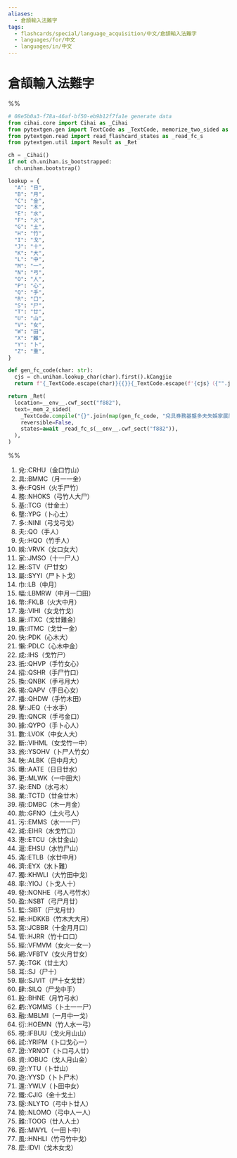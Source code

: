 ```yaml
---
aliases:
  - 倉頡輸入法難字
tags:
  - flashcards/special/language_acquisition/中文/倉頡輸入法難字
  - languages/for/中文
  - languages/in/中文
---
```


# 倉頡輸入法難字

%%
```Python
# 08e5b0a3-f78a-46af-bf50-eb9b12f7fa1e generate data
from cihai.core import Cihai as _Cihai
from pytextgen.gen import TextCode as _TextCode, memorize_two_sided as _mem_2_sided
from pytextgen.read import read_flashcard_states as _read_fc_s
from pytextgen.util import Result as _Ret

ch = _Cihai()
if not ch.unihan.is_bootstrapped:
  ch.unihan.bootstrap()

lookup = {
  "A": "日",
  "B": "月",
  "C": "金",
  "D": "木",
  "E": "水",
  "F": "火",
  "G": "土",
  "H": "竹",
  "I": "戈",
  "J": "十",
  "K": "大",
  "L": "中",
  "M": "一",
  "N": "弓",
  "O": "人",
  "P": "心",
  "Q": "手",
  "R": "口",
  "S": "尸",
  "T": "廿",
  "U": "山",
  "V": "女",
  "W": "田",
  "X": "難",
  "Y": "卜",
  "Z": "重",
}

def gen_fc_code(char: str):
  cjs = ch.unihan.lookup_char(char).first().kCangjie
  return f"{_TextCode.escape(char)}{{}}{_TextCode.escape(f'{cjs}（{"".join(lookup.get(cj, cj) for cj in cjs)}）')}"

return _Ret(
  location=__env__.cwf_sect("f882"),
  text=_mem_2_sided(
    _TextCode.compile("{}".join(map(gen_fc_code, "兌具券務基壟多夫失娛家展屬巾幅幣幾廉廣快懶成扺招換揭播擊擔據數斷旅映曝更染業槓款污減港滬滿濟獨率發盈監稀窩管經網美耳聯肆股虧融衍視試證資逆遊還鐵隧險難面風麼"))),
    reversible=False,
    states=await _read_fc_s(__env__.cwf_sect("f882")),
  ),
)
```
%%

<!--08e5b0a3-f78a-46af-bf50-eb9b12f7fa1e generate section="f882"--><!-- The following content is generated at 2024-01-04T13:18:28.338185+08:00. Any edits will be overridden! -->

1. 兌::CRHU（金口竹山） <!--SR:!2024-01-08,4,285-->
2. 具::BMMC（月一一金） <!--SR:!2024-01-07,3,265-->
3. 券::FQSH（火手尸竹） <!--SR:!2024-01-05,1,245-->
4. 務::NHOKS（弓竹人大尸） <!--SR:!2024-01-08,4,285-->
5. 基::TCG（廿金土） <!--SR:!2024-01-08,4,285-->
6. 壟::YPG（卜心土） <!--SR:!2024-01-05,1,245-->
7. 多::NINI（弓戈弓戈） <!--SR:!2024-01-16,13,293-->
8. 夫::QO（手人） <!--SR:!2024-01-08,4,285-->
9. 失::HQO（竹手人） <!--SR:!2024-01-05,1,245-->
10. 娛::VRVK（女口女大） <!--SR:!2024-01-05,1,245-->
11. 家::JMSO（十一尸人） <!--SR:!2024-01-05,1,245-->
12. 展::STV（尸廿女） <!--SR:!2024-01-08,4,285-->
13. 屬::SYYI（尸卜卜戈） <!--SR:!2024-01-05,1,245-->
14. 巾::LB（中月） <!--SR:!2024-01-08,4,285-->
15. 幅::LBMRW（中月一口田） <!--SR:!2024-01-08,4,285-->
16. 幣::FKLB（火大中月） <!--SR:!2024-01-08,4,285-->
17. 幾::VIHI（女戈竹戈） <!--SR:!2024-01-10,8,254-->
18. 廉::ITXC（戈廿難金） <!--SR:!2024-01-05,1,245-->
19. 廣::ITMC（戈廿一金） <!--SR:!2024-01-07,3,265-->
20. 快::PDK（心木大） <!--SR:!2024-01-16,12,254-->
21. 懶::PDLC（心木中金） <!--SR:!2024-01-12,9,273-->
22. 成::IHS（戈竹尸） <!--SR:!2024-01-12,9,273-->
23. 扺::QHVP（手竹女心） <!--SR:!2024-01-05,1,245-->
24. 招::QSHR（手尸竹口） <!--SR:!2024-01-08,4,285-->
25. 換::QNBK（手弓月大） <!--SR:!2024-01-08,4,285-->
26. 揭::QAPV（手日心女） <!--SR:!2024-01-05,1,245-->
27. 播::QHDW（手竹木田） <!--SR:!2024-01-05,1,245-->
28. 擊::JEQ（十水手） <!--SR:!2024-01-08,4,285-->
29. 擔::QNCR（手弓金口） <!--SR:!2024-01-07,3,265-->
30. 據::QYPO（手卜心人） <!--SR:!2024-01-08,4,285-->
31. 數::LVOK（中女人大） <!--SR:!2024-01-08,4,285-->
32. 斷::VIHML（女戈竹一中） <!--SR:!2024-01-05,1,245-->
33. 旅::YSOHV（卜尸人竹女） <!--SR:!2024-01-07,3,265-->
34. 映::ALBK（日中月大） <!--SR:!2024-01-05,1,245-->
35. 曝::AATE（日日廿水） <!--SR:!2024-01-05,1,245-->
36. 更::MLWK（一中田大） <!--SR:!2024-01-18,15,293-->
37. 染::END（水弓木） <!--SR:!2024-01-05,1,245-->
38. 業::TCTD（廿金廿木） <!--SR:!2024-01-07,3,263-->
39. 槓::DMBC（木一月金） <!--SR:!2024-01-07,3,265-->
40. 款::GFNO（土火弓人） <!--SR:!2024-01-08,4,285-->
41. 污::EMMS（水一一尸） <!--SR:!2024-01-08,4,285-->
42. 減::EIHR（水戈竹口） <!--SR:!2024-01-08,4,285-->
43. 港::ETCU（水廿金山） <!--SR:!2024-01-05,1,245-->
44. 滬::EHSU（水竹尸山） <!--SR:!2024-01-05,1,245-->
45. 滿::ETLB（水廿中月） <!--SR:!2024-01-17,14,293-->
46. 濟::EYX（水卜難） <!--SR:!2024-01-07,3,265-->
47. 獨::KHWLI（大竹田中戈） <!--SR:!2024-01-07,3,265-->
48. 率::YIOJ（卜戈人十） <!--SR:!2024-01-05,1,245-->
49. 發::NONHE（弓人弓竹水） <!--SR:!2024-01-08,4,285-->
50. 盈::NSBT（弓尸月廿） <!--SR:!2024-01-05,1,245-->
51. 監::SIBT（尸戈月廿） <!--SR:!2024-01-08,4,285-->
52. 稀::HDKKB（竹木大大月） <!--SR:!2024-01-07,3,265-->
53. 窩::JCBBR（十金月月口） <!--SR:!2024-01-08,4,285-->
54. 管::HJRR（竹十口口） <!--SR:!2024-01-07,3,265-->
55. 經::VFMVM（女火一女一） <!--SR:!2024-01-07,4,283-->
56. 網::VFBTV（女火月廿女） <!--SR:!2024-01-05,1,245-->
57. 美::TGK（廿土大） <!--SR:!2024-01-13,10,273-->
58. 耳::SJ（尸十） <!--SR:!2024-01-08,4,285-->
59. 聯::SJVIT（尸十女戈廿） <!--SR:!2024-01-05,1,245-->
60. 肆::SILQ（尸戈中手） <!--SR:!2024-01-08,4,285-->
61. 股::BHNE（月竹弓水） <!--SR:!2024-01-05,1,245-->
62. 虧::YGMMS（卜土一一尸） <!--SR:!2024-01-08,4,285-->
63. 融::MBLMI（一月中一戈） <!--SR:!2024-01-08,4,285-->
64. 衍::HOEMN（竹人水一弓） <!--SR:!2024-01-08,4,285-->
65. 視::IFBUU（戈火月山山） <!--SR:!2024-01-07,3,265-->
66. 試::YRIPM（卜口戈心一） <!--SR:!2024-01-08,4,285-->
67. 證::YRNOT（卜口弓人廿） <!--SR:!2024-01-08,4,285-->
68. 資::IOBUC（戈人月山金） <!--SR:!2024-01-08,4,285-->
69. 逆::YTU（卜廿山） <!--SR:!2024-01-08,4,285-->
70. 遊::YYSD（卜卜尸木） <!--SR:!2024-01-05,1,245-->
71. 還::YWLV（卜田中女） <!--SR:!2024-01-08,4,285-->
72. 鐵::CJIG（金十戈土） <!--SR:!2024-01-07,3,265-->
73. 隧::NLYTO（弓中卜廿人） <!--SR:!2024-01-05,1,245-->
74. 險::NLOMO（弓中人一人） <!--SR:!2024-01-08,4,285-->
75. 難::TOOG（廿人人土） <!--SR:!2024-01-07,14,290-->
76. 面::MWYL（一田卜中） <!--SR:!2024-01-05,1,245-->
77. 風::HNHLI（竹弓竹中戈） <!--SR:!2024-01-07,3,265-->
78. 麼::IDVI（戈木女戈） <!--SR:!2024-01-07,7,254-->

<!--/08e5b0a3-f78a-46af-bf50-eb9b12f7fa1e-->
